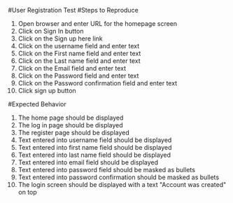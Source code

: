 
#User Registration Test
#Steps to Reproduce                                                      
1. Open browser and enter URL for the homepage screen
2. Click on Sign In button
3. Click on the Sign up here link
4. Click on the username field and enter text
5. Click on the First name field and enter text
6. Click on the Last name field and enter text
7. Click on the Email field and enter text
8. Click on the Password field and enter text
9. Click on the Password confirmation field and enter text
10. Click sign up button

#Expected Behavior
1. The home page should be displayed
2. The log in page should be displayed
3. The register page should be displayed
4. Text entered into username field should be displayed
5. Text entered into first name field should be displayed
6. Text entered into last name field should be displayed
7. Text entered into email field should be displayed
8. Text entered into password field should be masked as bullets
9. Text entered into password confirmation should be masked as bullets
10. The login screen should be displayed with a text "Account was created" on top
